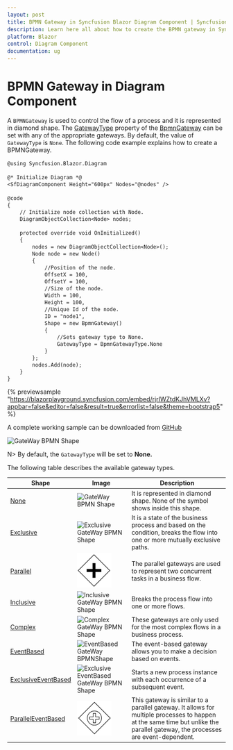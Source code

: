 ```yaml
---
layout: post
title: BPMN Gateway in Syncfusion Blazor Diagram Component | Syncfusion
description: Learn here all about how to create the BPMN gateway in Syncfusion Blazor Diagram component and more.
platform: Blazor
control: Diagram Component
documentation: ug
---
```


# BPMN Gateway in Diagram Component

A `BPMNGateway` is used to control the flow of a process and it is represented in diamond shape. The [GatewayType](https://help.syncfusion.com/cr/blazor/Syncfusion.Blazor.Diagram.BpmnGateway.html#Syncfusion_Blazor_Diagram_BpmnGateway_GatewayType) property of the [BpmnGateway](https://help.syncfusion.com/cr/blazor/Syncfusion.Blazor.Diagram.BpmnGateway.html) can be set with any of the appropriate gateways. By default, the value of `GatewayType` is `None`. The following code example explains how to create a BPMNGateway.

```cshtml
@using Syncfusion.Blazor.Diagram

@* Initialize Diagram *@
<SfDiagramComponent Height="600px" Nodes="@nodes" />

@code
{
    // Initialize node collection with Node.
    DiagramObjectCollection<Node> nodes;

    protected override void OnInitialized()
    {
        nodes = new DiagramObjectCollection<Node>();
        Node node = new Node()
        {
            //Position of the node.
            OffsetX = 100,
            OffsetY = 100,
            //Size of the node.
            Width = 100,
            Height = 100,
            //Unique Id of the node.
            ID = "node1",
            Shape = new BpmnGateway()
            {
                //Sets gateway type to None.
                GatewayType = BpmnGatewayType.None 
            }
        };
        nodes.Add(node);
    }
}
```
{% previewsample "https://blazorplayground.syncfusion.com/embed/rjrIWZtdKJhVMLXv?appbar=false&editor=false&result=true&errorlist=false&theme=bootstrap5" %}

A complete working sample can be downloaded from [GitHub](https://github.com/SyncfusionExamples/Blazor-Diagram-Examples/tree/master/UG-Samples/BpmnEditor/BpmnGateway/BpmnGateway)


![GateWay BPMN Shape](../images/bpmn-gataway-none.png)

N> By default, the `GatewayType` will be set to **None.**

The following table describes the available gateway types.

| Shape | Image | Description|
| -------- | -------- | -------- |
| [None](https://help.syncfusion.com/cr/blazor/Syncfusion.Blazor.Diagram.BpmnGatewayType.html#Syncfusion_Blazor_Diagram_BpmnGatewayType_None) | ![GateWay BPMN Shape](../images/bpmn-gataway-none.png) |It is represented in diamond shape. None of the symbol shows inside this shape.|
| [Exclusive](https://help.syncfusion.com/cr/blazor/Syncfusion.Blazor.Diagram.BpmnGatewayType.html#Syncfusion_Blazor_Diagram_BpmnGatewayType_Exclusive) | ![Exclusive GateWay BPMN Shape](../images/Exclusive.png) |It is a state of the business process and based on the condition, breaks the flow into one or more mutually exclusive paths.|
| [Parallel](https://help.syncfusion.com/cr/blazor/Syncfusion.Blazor.Diagram.BpmnGatewayType.html#Syncfusion_Blazor_Diagram_BpmnGatewayType_Parallel) | ![Parallel GateWay BPMN Shape](../images/Bpmn-Gateway-Parallel.png) |The parallel gateways are used to represent two concurrent tasks in a business flow.|
| [Inclusive](https://help.syncfusion.com/cr/blazor/Syncfusion.Blazor.Diagram.BpmnGatewayType.html#Syncfusion_Blazor_Diagram_BpmnGatewayType_Inclusive) | ![Inclusive GateWay BPMN Shape](../images/Inclusive.png) |Breaks the process flow into one or more flows.|
| [Complex](https://help.syncfusion.com/cr/blazor/Syncfusion.Blazor.Diagram.BpmnGatewayType.html#Syncfusion_Blazor_Diagram_BpmnGatewayType_Complex) | ![Complex GateWay BPMN Shape](../images/Complex.png) |These gateways are only used for the most complex flows in a business process.|
| [EventBased](https://help.syncfusion.com/cr/blazor/Syncfusion.Blazor.Diagram.BpmnGatewayType.html#Syncfusion_Blazor_Diagram_BpmnGatewayType_EventBased) | ![EventBased GateWay BPMNShape](../images/EventBased.png) |The event-based gateway allows you to make a decision based on events.|
| [ExclusiveEventBased](https://help.syncfusion.com/cr/blazor/Syncfusion.Blazor.Diagram.BpmnGatewayType.html#Syncfusion_Blazor_Diagram_BpmnGatewayType_ExclusiveEventBased) | ![Exclusive EventBased GateWay BPMN Shape](../images/EEBased.png) |Starts a new process instance with each occurrence of a subsequent event.|
| [ParallelEventBased](https://help.syncfusion.com/cr/blazor/Syncfusion.Blazor.Diagram.BpmnGatewayType.html#Syncfusion_Blazor_Diagram_BpmnGatewayType_ParallelEventBased) | ![Parallel EventBased GateWay BPMN Shape](../images/Bpmn-Gateway-ParallelEventBased.png) |This gateway is similar to a parallel gateway. It allows for multiple processes to happen at the same time but unlike the parallel gateway, the processes are event-dependent.|
